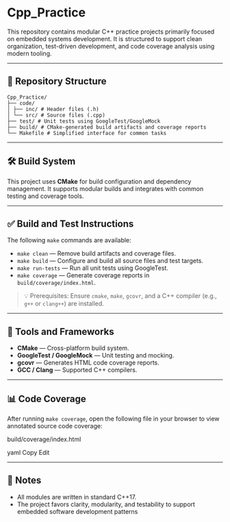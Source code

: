 # Cpp_Practice

This repository contains modular C++ practice projects primarily focused on embedded systems development. It is structured to support clean organization, test-driven development, and code coverage analysis using modern tooling.

---

## 📁 Repository Structure
```text
Cpp_Practice/
├── code/
│ ├── inc/ # Header files (.h)
│ └── src/ # Source files (.cpp)
├── test/ # Unit tests using GoogleTest/GoogleMock
├── build/ # CMake-generated build artifacts and coverage reports
└── Makefile # Simplified interface for common tasks
```
---

## 🛠️ Build System

This project uses **CMake** for build configuration and dependency management. It supports modular builds and integrates with common testing and coverage tools.

---

## ✅ Build and Test Instructions

The following `make` commands are available:

- `make clean` — Remove build artifacts and coverage files.
- `make build` — Configure and build all source files and test targets.
- `make run-tests` — Run all unit tests using GoogleTest.
- `make coverage` — Generate coverage reports in `build/coverage/index.html`.

> 💡 Prerequisites: Ensure `cmake`, `make`, `gcovr`, and a C++ compiler (e.g., `g++` or `clang++`) are installed.

---

## 🧪 Tools and Frameworks

- **CMake** — Cross-platform build system.
- **GoogleTest / GoogleMock** — Unit testing and mocking.
- **gcovr** — Generates HTML code coverage reports.
- **GCC / Clang** — Supported C++ compilers.

---

## 📊 Code Coverage

After running `make coverage`, open the following file in your browser to view annotated source code coverage:

build/coverage/index.html

yaml
Copy
Edit

---

## 🔧 Notes

- All modules are written in standard C++17.
- The project favors clarity, modularity, and testability to support embedded software development patterns